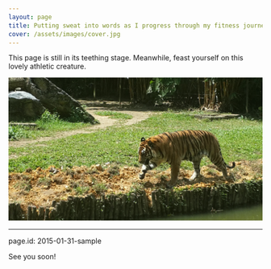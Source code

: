 ```yaml
---
layout: page
title: Putting sweat into words as I progress through my fitness journey.
cover: /assets/images/cover.jpg
---
```


<div class="message">
  This page is still in its teething stage. Meanwhile, feast yourself on this lovely athletic creature.
</div>

![Tiger](/assets/images/tiger.jpg)

-----

page.id: 2015-01-31-sample

See you soon!
